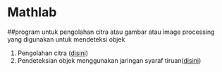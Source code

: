 # Mathlab
##program untuk pengolahan citra atau gambar atau image processing yang digunakan untuk mendeteksi objek
1. Pengolahan citra ([disini](https://github.com/Rchampz/Mathlab/tree/main/Pengolahan_citra))
2. Pendeteksian objek menggunakan jaringan syaraf tiruan([disini]())
